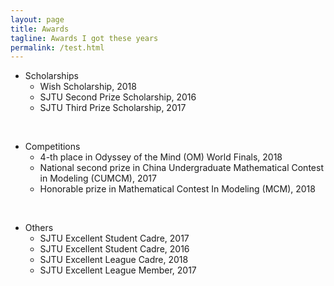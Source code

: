 ```yaml
---
layout: page
title: Awards
tagline: Awards I got these years
permalink: /test.html
---
```


* Scholarships
	+ Wish Scholarship, 2018
	+ SJTU Second Prize Scholarship, 2016
	+ SJTU Third Prize Scholarship, 2017

<br>

* Competitions
	+ 4-th place in Odyssey of the Mind (OM) World Finals, 2018
	+ National second prize in China Undergraduate Mathematical Contest in Modeling (CUMCM), 2017
	+ Honorable prize in Mathematical Contest In Modeling (MCM), 2018
	
<br>

* Others
	+ SJTU Excellent Student Cadre, 2017
	+ SJTU Excellent Student Cadre, 2016
	+ SJTU Excellent League Cadre, 2018 
	+ SJTU Excellent League Member, 2017